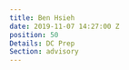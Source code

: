 ```yaml
---
title: Ben Hsieh
date: 2019-11-07 14:27:00 Z
position: 50
Details: DC Prep
Section: advisory
---
```


